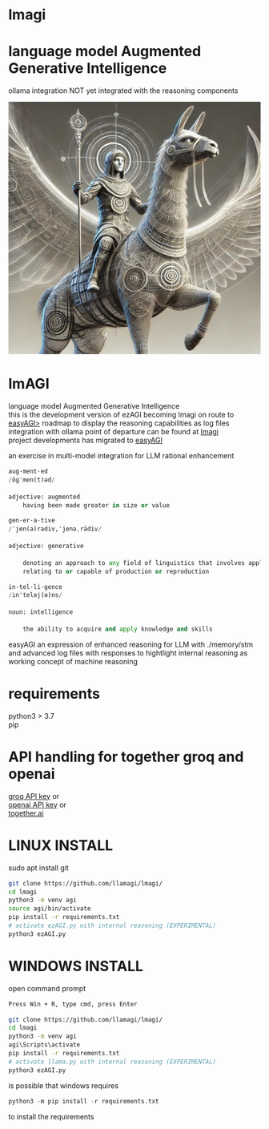# lmagi<br />
# language model Augmented Generative Intelligence
ollama integration NOT yet integrated with the reasoning components

![lmAGI](./gfx/llamagi.jpg)

# lmAGI
language model Augmented Generative Intelligence<br />
this is the development version of ezAGI becoming lmagi on route to <a href="https://github.com/easyAGI/easyAGI/">easyAGI></a> roadmap to display the reasoning capabilities as log files<br />
integration with ollama point of departure can be found at <a href="https://github.com/llamagi/lmagi">lmagi</a><br />
project developments has migrated to <a href="https://github.com/easyAGI/">easyAGI</a><br />

an exercise in multi-model integration for LLM rational enhancement<br />

```python
aug·ment·ed
/ôɡˈmen(t)əd/

adjective: augmented
    having been made greater in size or value
```

```python
gen·er·a·tive
/ˈjen(ə)rədiv,ˈjenəˌrādiv/

adjective: generative

    denoting an approach to any field of linguistics that involves applying a finite set of rules to linguistic input in order to produce all and only the well-formed items of a language
    relating to or capable of production or reproduction
```

```python
in·tel·li·gence
/inˈteləj(ə)ns/

noun: intelligence

    the ability to acquire and apply knowledge and skills
```

easyAGI
an expression of enhanced reasoning for LLM with ./memory/stm and advanced log files with responses to hightlight internal reasoning as working concept of machine reasoning

# requirements
python3 > 3.7<br />
pip<br />
# API handling for together groq and openai<br />
<a href="https://console.groq.com/docs/quickstart">groq API key</a> or <br />
<a href="https://openai.com/index/openai-api/">openai API key</a> or <br />
<a href="https://api.together.xyz/signin?redirectUrl=/settings/api-keys">together.ai</a><br />


# LINUX INSTALL

sudo apt install git

```bash
git clone https://github.com/llamagi/lmagi/
cd lmagi
python3 -m venv agi
source agi/bin/activate
pip install -r requirements.txt
# activate ezAGI.py with internal reasoning (EXPERIMENTAL)
python3 ezAGI.py
```

# WINDOWS INSTALL

open command prompt
```bash
Press Win + R, type cmd, press Enter
```
```bash
git clone https://github.com/llamagi/lmagi/
cd lmagi
python3 -m venv agi
agi\Scripts\activate
pip install -r requirements.txt
# activate llama.py with internal reasoning (EXPERIMENTAL)
python3 ezAGI.py
```
is possible that windows requires<br />
```python
python3 -m pip install -r requirements.txt
```
to install the requirements



